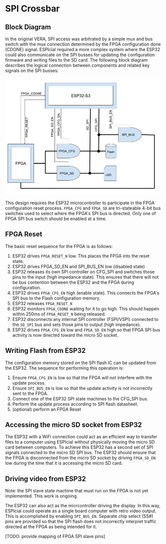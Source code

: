 # SPI Crossbar

## Block Diagram

In the original VERA, SPI access was arbitrated by a simple mux and bus switch with the mux connection determined by the FPGA configuration
done (CDONE) signal. ESPIcial required a more complex system where the ESP32 could also communicate on the SPI busses for updating the
configuration firmware and writing files to the SD card. The following block diagram describes the logical connection between components and
related key signals on the SPI busses:

![SPI Crossbar Logical Connection Diagram](assets/VESPI_SPI.png)

This design requires the ESP32 microcontroller to participate in the FPGA configuration reset process. `FPGA_CFG` and `FPGA_SD` are tri-stateable 4-bit bus switches used to select where the FPGA's SPI bus is directed. Only one of FPGA SPI bus switch should be enabled at a time.

## FPGA Reset

The basic reset sequence for the FPGA is as follows:

1. ESP32 drives `FPGA_RESET_N` low. This places the FPGA into the reset state.
2. ESP32 drives FPGA_SD_EN and SPI_BUS_EN low (disabled state)
3. ESP32 releases its own SPI controller on CFG_SPI and switches those pins to the input (high impedance state). This ensures that there will not be bus contention between the ESP32 and the FPGA during configuration.
4. ESP32 drives `FPGA_CFG_EN` high (enable state). This connects the FPGA's SPI bus to the Flash configuration memory.
5. ESP32 releases `FPGA_RESET_N`
6. ESP32 monitors `FPGA_CDONE` waiting for it to go high. This should happen within 250ms of `FPGA_RESET_N` being released.
7. ESP32 disconnects any internal SPI controller (FSPI/VSPI) connected to the `SD_SPI` bus and sets those pins to output (high impedance).
8. ESP32 drives `FPGA_CFG_EN` low and `FPGA_SD_EN` high so that FPGA SPI bus activity is now directed toward the micro SD socket.

## Writing Flash from ESP32

The configuration memory stored on the SPI flash IC can be updated from the ESP32. The sequence for performing this operation is:

1. Ensure `FPGA_CFG_EN` is low so that the FPGA will not interfere with the update process.
2. Ensure `SPI_BUS_EN` is low so that the update activity is not incorrectly sent to the FPGA.
3. Connect one of the ESP32 SPI state machines to the CFG_SPI bus.
4. Perform the update process according to SPI flash datasheet.
5. (optional) perform an FPGA Reset

## Accessing the micro SD socket from ESP32

The ESP32 with a WiFi connection could act as an efficient way to transfer files to a computer using ESPIcial without physically moving the micro SD card between computers. To achieve this ESP32 has a second set of SPI signals connected to the micro SD SPI bus. The ESP32 should ensure that the FPGA is disconnected from the micro SD socket by driving `FPGA_SD_EN` low during the time that it is accessing the micro SD card.

## Driving video from ESP32

Note: the SPI slave state machine that must run on the FPGA is not yet implemented. This work is ongoing.

The ESP32 can also act as the micrcontroller driving the display. In this way, ESPIcial could operate as a single board computer with retro video output. This is accomplished by enabling `SPI_BUS_EN`. Separate chip select (SS#) pins are provided so that the SPI flash does not incorrectly interpret traffic directed at the FPGA as being intended for it.

[TODO: provide mapping of FPGA SPI slave pins]
